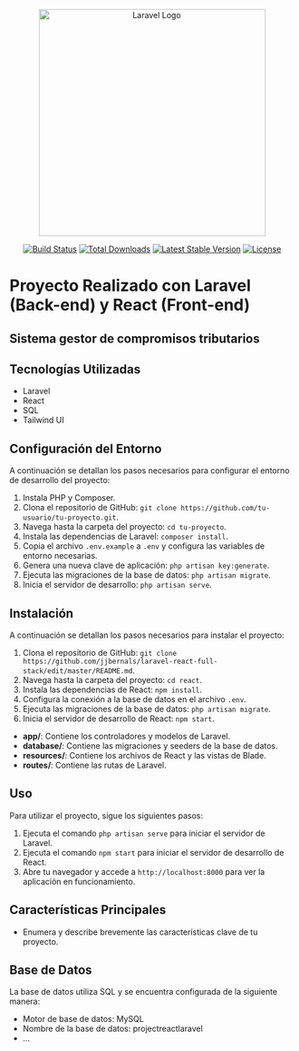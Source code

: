 <p align="center"><a href="https://laravel.com" target="_blank"><img src="https://raw.githubusercontent.com/laravel/art/master/logo-lockup/5%20SVG/2%20CMYK/1%20Full%20Color/laravel-logolockup-cmyk-red.svg" width="400" alt="Laravel Logo"></a></p>

<p align="center">
<a href="https://github.com/laravel/framework/actions"><img src="https://github.com/laravel/framework/workflows/tests/badge.svg" alt="Build Status"></a>
<a href="https://packagist.org/packages/laravel/framework"><img src="https://img.shields.io/packagist/dt/laravel/framework" alt="Total Downloads"></a>
<a href="https://packagist.org/packages/laravel/framework"><img src="https://img.shields.io/packagist/v/laravel/framework" alt="Latest Stable Version"></a>
<a href="https://packagist.org/packages/laravel/framework"><img src="https://img.shields.io/packagist/l/laravel/framework" alt="License"></a>
</p>

# Proyecto Realizado con Laravel (Back-end) y React (Front-end)

## Sistema gestor de compromisos tributarios


## Tecnologías Utilizadas

- Laravel
- React
- SQL
- Tailwind UI

## Configuración del Entorno

A continuación se detallan los pasos necesarios para configurar el entorno de desarrollo del proyecto:

1. Instala PHP y Composer.
2. Clona el repositorio de GitHub: `git clone https://github.com/tu-usuario/tu-proyecto.git`.
3. Navega hasta la carpeta del proyecto: `cd tu-proyecto`.
4. Instala las dependencias de Laravel: `composer install`.
5. Copia el archivo `.env.example` a `.env` y configura las variables de entorno necesarias.
6. Genera una nueva clave de aplicación: `php artisan key:generate`.
7. Ejecuta las migraciones de la base de datos: `php artisan migrate`.
8. Inicia el servidor de desarrollo: `php artisan serve`.

## Instalación

A continuación se detallan los pasos necesarios para instalar el proyecto:

1. Clona el repositorio de GitHub: `git clone https://github.com/jjbernals/laravel-react-full-stack/edit/master/README.md`.
2. Navega hasta la carpeta del proyecto: `cd react`.
3. Instala las dependencias de React: `npm install`.
4. Configura la conexión a la base de datos en el archivo `.env`.
5. Ejecuta las migraciones de la base de datos: `php artisan migrate`.
6. Inicia el servidor de desarrollo de React: `npm start`.


- **app/**: Contiene los controladores y modelos de Laravel.
- **database/**: Contiene las migraciones y seeders de la base de datos.
- **resources/**: Contiene los archivos de React y las vistas de Blade.
- **routes/**: Contiene las rutas de Laravel.

## Uso

Para utilizar el proyecto, sigue los siguientes pasos:

1. Ejecuta el comando `php artisan serve` para iniciar el servidor de Laravel.
2. Ejecuta el comando `npm start` para iniciar el servidor de desarrollo de React.
3. Abre tu navegador y accede a `http://localhost:8000` para ver la aplicación en funcionamiento.

## Características Principales

- Enumera y describe brevemente las características clave de tu proyecto.

## Base de Datos

La base de datos utiliza SQL y se encuentra configurada de la siguiente manera:

- Motor de base de datos: MySQL
- Nombre de la base de datos: projectreactlaravel
- ...


